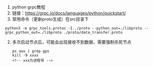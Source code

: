 1.  python grpc教程
   1. 链接：https://grpc.io/docs/languages/python/quickstart/
   2. 常用命令（更新proto生成）在src目录下
   ```
   python3 -m grpc_tools.protoc -I../proto --python_out=./libproto --grpc_python_out=./libproto ./proto/data_transfer.proto
   ```
2. 多次启动节点后，可能会出现接收不到数据，需要强制杀死节点
   ```
   ps aux | grep gps
   kill -9 xxxx
   <!-- xxx为进程号 -->
   ```
